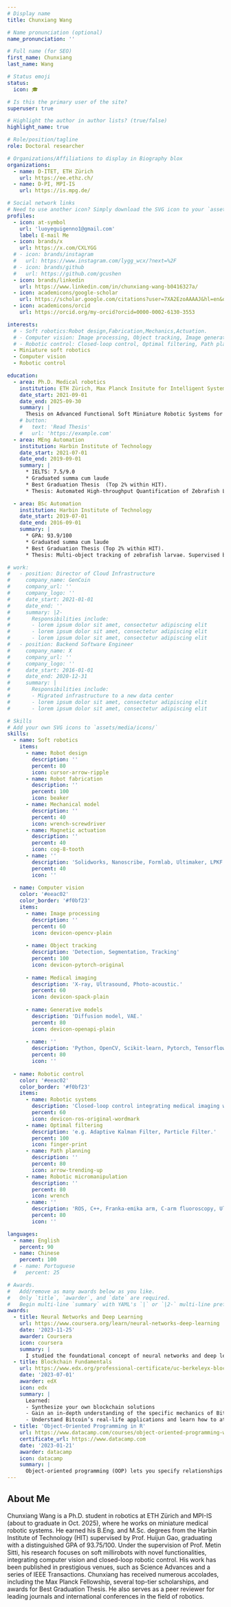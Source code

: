 ```yaml
---
# Display name
title: Chunxiang Wang

# Name pronunciation (optional)
name_pronunciation: ''

# Full name (for SEO)
first_name: Chunxiang
last_name: Wang

# Status emoji
status:
  icon: 🎓

# Is this the primary user of the site?
superuser: true

# Highlight the author in author lists? (true/false)
highlight_name: true

# Role/position/tagline
role: Doctoral researcher

# Organizations/Affiliations to display in Biography blox
organizations:
  - name: D-ITET, ETH Zürich
    url: https://ee.ethz.ch/
  - name: D-PI, MPI-IS
    url: https://is.mpg.de/

# Social network links
# Need to use another icon? Simply download the SVG icon to your `assets/media/icons/` folder.
profiles:
  - icon: at-symbol
    url: 'luoyeguigenno1@gmail.com'
    label: E-mail Me
  - icon: brands/x
    url: https://x.com/CXLYGG
  # - icon: brands/instagram
  #   url: https://www.instagram.com/lygg_wcx/?next=%2F
  # - icon: brands/github
  #   url: https://github.com/gcushen
  - icon: brands/linkedin
    url: https://www.linkedin.com/in/chunxiang-wang-b0416327a/
  - icon: academicons/google-scholar
    url: https://scholar.google.com/citations?user=7XA2EzoAAAAJ&hl=en&oi=ao
  - icon: academicons/orcid
    url: https://orcid.org/my-orcid?orcid=0000-0002-6130-3553

interests:
  # - Soft robotics:Robot design,Fabrication,Mechanics,Actuation.
  # - Computer vision: Image processing, Object tracking, Image generation, Medical imaging.
  # - Robotic control: Closed-loop control, Optimal filtering, Path planning, Arm control.
  - Miniature soft robotics
  - Computer vision
  - Robotic control

education:
  - area: Ph.D. Medical robotics
    institution: ETH Zürich, Max Planck Insitute for Intelligent Systems
    date_start: 2021-09-01
    date_end: 2025-09-30
    summary: |
      Thesis on Advanced Functional Soft Miniature Robotic Systems for Biomedical Applications. Supervised by [Prof. Metin Sitti](https://scholar.google.com/citations?user=YU4Ce_MAAAAJ&hl=en&oi=ao). 
    # button:
    #   text: 'Read Thesis'
    #   url: 'https://example.com'
  - area: MEng Automation
    institution: Harbin Institute of Technology
    date_start: 2021-07-01
    date_end: 2019-09-01
    summary: |
      * IELTS: 7.5/9.0
      * Graduated summa cum laude
      * Best Graduation Thesis  (Top 2% within HIT).
      * Thesis: Automated High-throughput Quantification of Zebrafish Larvae Group Movement. Supervised by [Prof. Huijun Gao](https://scholar.google.com/citations?user=2DdpHLEAAAAJ&hl=en). 

  - area: BSc Automation
    institution: Harbin Institute of Technology
    date_start: 2019-07-01
    date_end: 2016-09-01
    summary: |
      * GPA: 93.9/100
      * Graduated summa cum laude
      * Best Graduation Thesis (Top 2% within HIT).
      * Thesis: Multi-object tracking of zebrafish larvae. Supervised by [Prof. Huijun Gao](https://scholar.google.com/citations?user=2DdpHLEAAAAJ&hl=en). 

# work:
#   - position: Director of Cloud Infrastructure
#     company_name: GenCoin
#     company_url: ''
#     company_logo: ''
#     date_start: 2021-01-01
#     date_end: ''
#     summary: |2-
#       Responsibilities include:
#       - lorem ipsum dolor sit amet, consectetur adipiscing elit
#       - lorem ipsum dolor sit amet, consectetur adipiscing elit
#       - lorem ipsum dolor sit amet, consectetur adipiscing elit
#   - position: Backend Software Engineer
#     company_name: X
#     company_url: ''
#     company_logo: ''
#     date_start: 2016-01-01
#     date_end: 2020-12-31
#     summary: |
#       Responsibilities include:
#       - Migrated infrastructure to a new data center
#       - lorem ipsum dolor sit amet, consectetur adipiscing elit
#       - lorem ipsum dolor sit amet, consectetur adipiscing elit

# Skills
# Add your own SVG icons to `assets/media/icons/`
skills:
  - name: Soft robotics
    items:
      - name: Robot design
        description: ''
        percent: 80
        icon: cursor-arrow-ripple
      - name: Robot fabrication
        description: ''
        percent: 100
        icon: beaker
      - name: Mechanical model
        description: ''
        percent: 40
        icon: wrench-screwdriver
      - name: Magnetic actuation
        description: ''
        percent: 40
        icon: cog-8-tooth 
      - name: ''
        description: 'Solidworks, Nanoscribe, Formlab, Ultimaker, LPKF Laser, VSM, Parylene C, Matlab...'
        percent: 40
        icon: ''
      
  - name: Computer vision
    color: '#eeac02'
    color_border: '#f0bf23'
    items:
      - name: Image processing
        description: ''
        percent: 60
        icon: devicon-opencv-plain
          
      - name: Object tracking
        description: 'Detection, Segmentation, Tracking'
        percent: 100
        icon: devicon-pytorch-original
          
      - name: Medical imaging
        description: 'X-ray, Ultrasound, Photo-acoustic.'
        percent: 60
        icon: devicon-spack-plain
          
      - name: Generative models
        description: 'Diffusion model, VAE.'
        percent: 80
        icon: devicon-openapi-plain
          
      - name: ''
        description: 'Python, OpenCV, Scikit-learn, Pytorch, Tensorflow...'
        percent: 80
        icon: ''
  
  - name: Robotic control
    color: '#eeac02'
    color_border: '#f0bf23'
    items:
      - name: Robotic systems
        description: 'Closed-loop control integrating medical imaging with robotic arm manipulation'
        percent: 60
        icon: devicon-ros-original-wordmark
      - name: Optimal filtering
        description: 'e.g. Adaptive Kalman Filter, Particle Filter.'
        percent: 100
        icon: finger-print
      - name: Path planning
        description: ''
        percent: 80
        icon: arrow-trending-up
      - name: Robotic micromanipulation
        description: ''
        percent: 80
        icon: wrench
      - name: ''
        description: 'ROS, C++, Franka-emika arm, C-arm fluoroscopy, Ultrasound imaging...'
        percent: 80
        icon: ''

languages:
  - name: English
    percent: 90
  - name: Chinese
    percent: 100
  # - name: Portuguese
  #   percent: 25

# Awards.
#   Add/remove as many awards below as you like.
#   Only `title`, `awarder`, and `date` are required.
#   Begin multi-line `summary` with YAML's `|` or `|2-` multi-line prefix and indent 2 spaces below.
awards:
  - title: Neural Networks and Deep Learning
    url: https://www.coursera.org/learn/neural-networks-deep-learning
    date: '2023-11-25'
    awarder: Coursera
    icon: coursera
    summary: |
      I studied the foundational concept of neural networks and deep learning. By the end, I was familiar with the significant technological trends driving the rise of deep learning; build, train, and apply fully connected deep neural networks; implement efficient (vectorized) neural networks; identify key parameters in a neural network’s architecture; and apply deep learning to your own applications.
  - title: Blockchain Fundamentals
    url: https://www.edx.org/professional-certificate/uc-berkeleyx-blockchain-fundamentals
    date: '2023-07-01'
    awarder: edX
    icon: edx
    summary: |
      Learned:
      - Synthesize your own blockchain solutions
      - Gain an in-depth understanding of the specific mechanics of Bitcoin
      - Understand Bitcoin’s real-life applications and learn how to attack and destroy Bitcoin, Ethereum, smart contracts and Dapps, and alternatives to Bitcoin’s Proof-of-Work consensus algorithm
  - title: 'Object-Oriented Programming in R'
    url: https://www.datacamp.com/courses/object-oriented-programming-with-s3-and-r6-in-r
    certificate_url: https://www.datacamp.com
    date: '2023-01-21'
    awarder: datacamp
    icon: datacamp
    summary: |
      Object-oriented programming (OOP) lets you specify relationships between functions and the objects that they can act on, helping you manage complexity in your code. This is an intermediate level course, providing an introduction to OOP, using the S3 and R6 systems. S3 is a great day-to-day R programming tool that simplifies some of the functions that you write. R6 is especially useful for industry-specific analyses, working with web APIs, and building GUIs.
---
```


## About Me

Chunxiang Wang is a Ph.D. student in robotics at ETH Zürich and MPI-IS (about to graduate in Oct. 2025), where he works on miniature medical robotic systems. He earned his B.Eng. and M.Sc. degrees from the Harbin Institute of Technology (HIT) supervised by Prof. Huijun Gao, graduating with a distinguished GPA of 93.75/100. Under the supervision of Prof. Metin Sitti, his research focuses on soft millirobots with novel functionalities, integrating computer vision and closed-loop robotic control. His work has been published in prestigious venues, such as Science Advances and a series of IEEE Transactions. Chunxiang has received numerous accolades, including the Max Planck Fellowship, several top-tier scholarships, and awards for Best Graduation Thesis. He also serves as a peer reviewer for leading journals and international conferences in the field of robotics.
